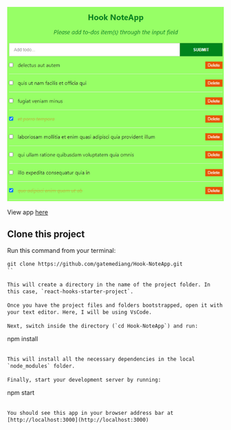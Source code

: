 ![NiFix-NoteApp](/public/todo.PNG)

View app [here](https://gatemediang.github.io/Hook-NoteApp)

## Clone this project

Run this command from your terminal:

```
git clone https://github.com/gatemediang/Hook-NoteApp.git
``

This will create a directory in the name of the project folder. In this case, `react-hooks-starter-project`.

Once you have the project files and folders bootstrapped, open it with your text editor. Here, I will be using VsCode.

Next, switch inside the directory (`cd Hook-NoteApp`) and run:

```

npm install

```

This will install all the necessary dependencies in the local `node_modules` folder.

Finally, start your development server by running:

```

npm start

```

You should see this app in your browser address bar at [http://localhost:3000](http://localhost:3000)
```
